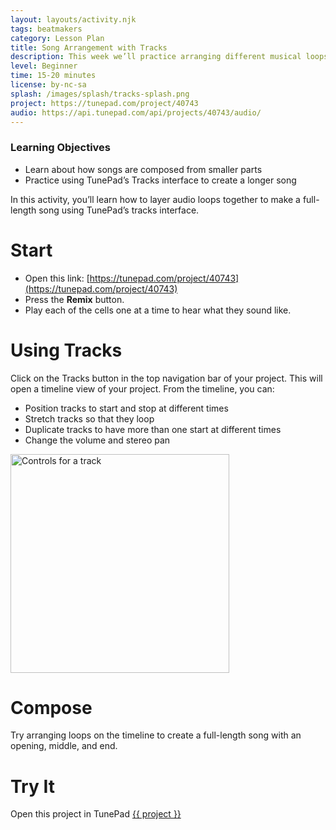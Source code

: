 ```yaml
---
layout: layouts/activity.njk
tags: beatmakers
category: Lesson Plan
title: Song Arrangement with Tracks
description: This week we’ll practice arranging different musical loops into longer songs with different parts. We’ll also talk about common patterns in popular music composition.
level: Beginner
time: 15-20 minutes
license: by-nc-sa
splash: /images/splash/tracks-splash.png
project: https://tunepad.com/project/40743
audio: https://api.tunepad.com/api/projects/40743/audio/
---
```

### Learning Objectives
* Learn about how songs are composed from smaller parts
* Practice using TunePad’s Tracks interface to create a longer song


In this activity, you’ll learn how to layer audio loops together to make a full-length song using TunePad’s tracks interface. 

# Start
* Open this link: [https://tunepad.com/project/40743](https://tunepad.com/project/40743)
* Press the **Remix** button.
* Play each of the cells one at a time to hear what they sound like.


# Using Tracks
Click on the Tracks button in the top navigation bar of your project. 
This will open a timeline view of your project. From the timeline, you can:
* Position tracks to start and stop at different times
* Stretch tracks so that they loop
* Duplicate tracks to have more than one start at different times
* Change the volume and stereo pan

<img src="/images/tracks-info.png" alt="Controls for a track" width="350px">

# Compose
Try arranging loops on the timeline to create a full-length song with an opening, middle, and end.


# Try It
Open this project in TunePad <a href="{{project}}" target="_blank">{{ project }}</a>

